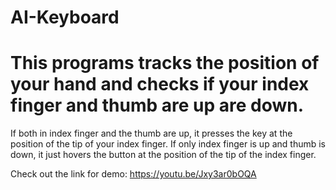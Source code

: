 # AI-Keyboard
# This programs tracks the position of your hand and checks if your index finger and thumb are up are down.
If both in index finger and the thumb are up, it presses the key at the position of the tip of your index finger.
If only index finger is up and thumb is down, it just hovers the button at the position of the tip of the index finger.

Check out the link for demo: https://youtu.be/Jxy3ar0bOQA
